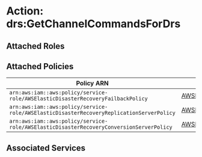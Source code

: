 # Action: drs:GetChannelCommandsForDrs

## Attached Roles

## Attached Policies

| Policy ARN | Policy Name |
|------------|-------------|
| `arn:aws:iam::aws:policy/service-role/AWSElasticDisasterRecoveryFailbackPolicy` | [AWSElasticDisasterRecoveryFailbackPolicy](../policies.md#awselasticdisasterrecoveryfailbackpolicy) |
| `arn:aws:iam::aws:policy/service-role/AWSElasticDisasterRecoveryReplicationServerPolicy` | [AWSElasticDisasterRecoveryReplicationServerPolicy](../policies.md#awselasticdisasterrecoveryreplicationserverpolicy) |
| `arn:aws:iam::aws:policy/service-role/AWSElasticDisasterRecoveryConversionServerPolicy` | [AWSElasticDisasterRecoveryConversionServerPolicy](../policies.md#awselasticdisasterrecoveryconversionserverpolicy) |

## Associated Services

